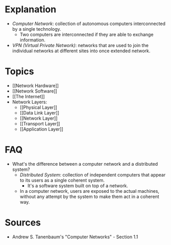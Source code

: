 # Explanation
- *Computer Network*: collection of autonomous computers interconnected by a single technology.
	- Two computers are interconnected if they are able to exchange information.
- *VPN (Virtual Private Network)*: networks that are used to join the individual networks at different sites into once extended network.

# Topics
- [[Network Hardware]]
- [[Network Software]]
- [[The Internet]]
- Network Layers:
	- [[Physical Layer]]
	- [[Data Link Layer]]
	- [[Network Layer]]
	- [[Transport Layer]]
	- [[Application Layer]]

# FAQ
- What's the difference between a computer network and a distributed system?
	- *Distributed System*: collection of independent computers that appear to its users as a single coherent system.
		- It's a software system built on top of a network.
	- In a computer network, users are exposed to the actual machines, without any attempt by the system to make them act in a coherent way.

# Sources
- Andrew S. Tanenbaum's "Computer Networks" - Section 1.1
